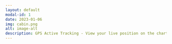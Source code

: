 ```yaml
---
layout: default
modal-id: 1
date: 2023-01-06
img: cabin.png
alt: image-alt
description: GPS Active Tracking - View your live position on the chart, this allows you to check your Course Over Ground (COG) and Speed Over Ground (SOG) instantly. Get your location on the chart by pressing it, it also has a compass built in.
---
```


